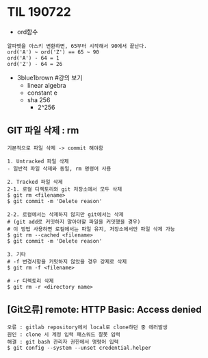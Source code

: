 # TIL 190722

- ord함수

```
알파벳을 아스키 변환하면, 65부터 시작해서 90에서 끝난다.   
ord('A') ~ ord('Z') == 65 ~ 90
ord('A') - 64 = 1
ord('Z') - 64 = 26
```

- 3blue1brown #강의 보기
  -  linear algebra
  - constant e 
  - sha 256
    - 2^256 



## GIT 파일 삭제 : rm

```
기본적으로 파일 삭제 -> commit 해야함 

1. Untracked 파일 삭제 
- 일반적 파일 삭제와 동일, rm 명령어 사용

2. Tracked 파일 삭제 
2-1. 로컬 디렉토리와 git 저장소에서 모두 삭제
$ git rm <filename> 
$ git commit -m 'Delete reason'

2-2. 로컬에서는 삭제하지 않지만 git에서는 삭제 
# (git add로 커밋하지 말아야할 파일을 커밋했을 경우)
# 이 방법 사용하면 로컬에서는 파일 유지, 저장소에서만 파일 삭제 가능 
$ git rm --cached <filename>
$ git commit -m 'Delete reason'

3. 기타
# -f 변경사항을 커밋하지 않았을 경우 강제로 삭제
$ git rm -f <filename>

# -r 디렉토리 삭제 
$ git rm -r <directory name>
```

## [Git오류] remote: HTTP Basic: Access denied 

```
오류 : gitlab repository에서 local로 clone하던 중 에러발생
원인 : clone 시 계정 입력 패스워드 잘못 입력
해결 : git bash 관리자 권한에서 명령어 입력 
$ git config --system --unset credential.helper 
```



